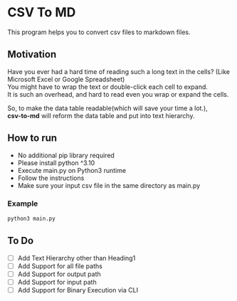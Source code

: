 # CSV To MD
This program helps you to convert csv files to markdown files.

## Motivation
Have you ever had a hard time of reading such a long text in the cells?
(Like Microsoft Excel or Google Spreadsheet)  
You might have to wrap the text or double-click each cell to expand.  
It is such an overhead, and hard to read even you wrap or expand the cells.  

So, to make the data table readable(which will save your time a lot.),  
**csv-to-md** will reform the data table and put into text hierarchy.  

## How to run
- No additional pip library required
- Please install python ^3.10
- Execute main.py on Python3 runtime
- Follow the instructions
- Make sure your input csv file in the same directory as main.py

### Example
```bash
python3 main.py
```

## To Do
- [ ] Add Text Hierarchy other than Heading1
- [ ] Add Support for all file paths
- [ ] Add Support for output path
- [ ] Add Support for input path
- [ ] Add Support for Binary Execution via CLI
